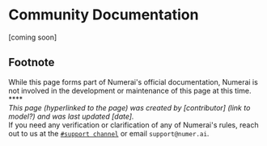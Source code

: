 # Community Documentation

\[coming soon\]

## Footnote

While this page forms part of Numerai's official documentation, Numerai is not involved in the development or maintenance of this page at this time. ****  
_This page \(hyperlinked to the page\) was created by \[contributor\] \(link to model?\) and was last updated \[date\]._  
If you need any verification or clarification of any of Numerai's rules, reach out to us at the [`#support channel`](https://community.numer.ai/channel/support) or email `support@numer.ai`.

